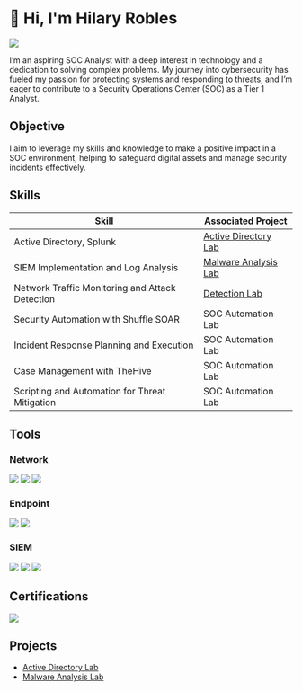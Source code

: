 # 👋 Hi, I'm Hilary Robles
  <a href="https://www.linkedin.com/in/hillary-robles"><img src="https://img.shields.io/badge/-LinkedIn-0072b1?&style=for-the-badge&logo=linkedin&logoColor=white" /></a>

I’m an aspiring SOC Analyst with a deep interest in technology and a dedication to solving complex problems. My journey into cybersecurity has fueled my passion for protecting systems and responding to threats, and I’m eager to contribute to a Security Operations Center (SOC) as a Tier 1 Analyst.

## Objective

I aim to leverage my skills and knowledge to make a positive impact in a SOC environment, helping to safeguard digital assets and manage security incidents effectively.

## Skills

| Skill                                         | Associated Project         |
|-----------------------------------------------|----------------------------|
| Active Directory, Splunk | <a href="https://google.com](https://github.com/hackingprincesa/Active-Directory-Lab">Active Directory Lab</a>|
| SIEM Implementation and Log Analysis          | <a href="https://github.com/hackingprincesa/Malware-Analysis-Lab">Malware Analysis Lab</a>|
| Network Traffic Monitoring and Attack Detection | <a href="https://google.com">Detection Lab</a>|
| Security Automation with Shuffle SOAR         | SOC Automation Lab|
| Incident Response Planning and Execution      | SOC Automation Lab|
| Case Management with TheHive                  | SOC Automation Lab|
| Scripting and Automation for Threat Mitigation | SOC Automation Lab|

## Tools

### Network
<div>
    <img src="https://img.shields.io/badge/-Wireshark-1679A7?&style=for-the-badge&logo=Wireshark&logoColor=white" />
    <img src="https://img.shields.io/badge/-Suricata-EF3B2D?&style=for-the-badge&logo=Suricata&logoColor=white" />
    <img src="https://img.shields.io/badge/-Zeek-777BB4?&style=for-the-badge&logo=Zeek&logoColor=white" />
</div>

### Endpoint
<div>
    <img src="https://img.shields.io/badge/-Microsoft_Defender_for_Endpoint-00A4EF?&style=for-the-badge&logo=Microsoft&logoColor=white" />
    <img src="https://img.shields.io/badge/-Velociraptor-4B275F?&style=for-the-badge&logo=Velociraptor&logoColor=white" />
</div>

### SIEM
<div>
    <img src="https://img.shields.io/badge/-Microsoft_Sentinel-0078D4?&style=for-the-badge&logo=Microsoft&logoColor=white" />
    <img src="https://img.shields.io/badge/-Splunk-000000?&style=for-the-badge&logo=Splunk&logoColor=white" />
    <img src="https://img.shields.io/badge/-Elastic-005571?&style=for-the-badge&logo=Elastic&logoColor=white" />
</div>

## Certifications
<div>
<img src="https://img.shields.io/badge/-Security%2B-FF0000?&style=for-the-badge&logo=CompTIA&logoColor=white" />
</div>

## Projects
- <a href="https://google.com](https://github.com/hackingprincesa/Active-Directory-Lab">Active Directory Lab</a>
- <a href="https://github.com/hackingprincesa/Malware-Analysis-Lab">Malware Analysis Lab</a>

